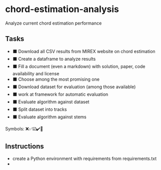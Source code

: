 # chord-estimation-analysis
Analyze current chord estimation performance

## Tasks

- ⬛ Download all CSV results from MIREX website on chord estimation
- ⬛ Create a dataframe to analyze results
- ⬛ Fill a document (even a markdown) with solution, paper, code availability and license
- ⬛ Choose among the most promising one
- ⬛ Download dataset for evaluation (among those available)
- ⬛ work at framework for automatic evaluation  
- ⬛ Evaluate algorithm against dataset
- ⬛ Split dataset into tracks
- ⬛ Evaluate algorithm against stems

Symbols: ❌✅☑️✔️🔳 

## Instructions

- create a Python environment with requirements from requirements.txt
- 
